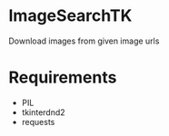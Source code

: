 # ImageSearchTK
Download images from given image urls

# Requirements
* PIL
* tkinterdnd2
* requests
